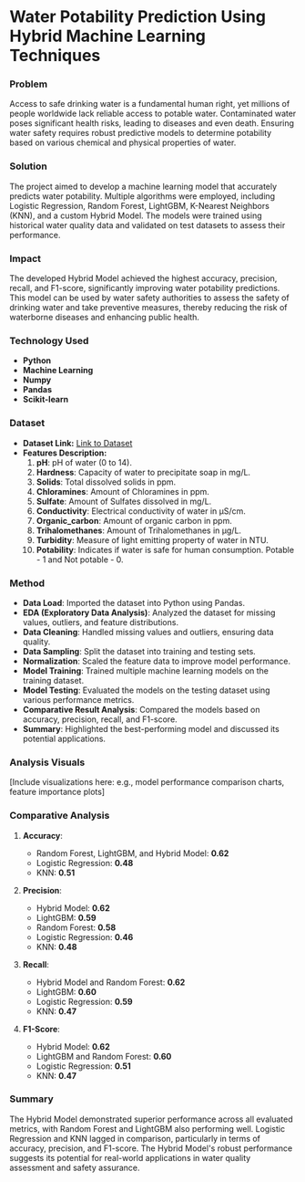 # Water Potability Prediction Using Hybrid Machine Learning Techniques

### **Problem**
Access to safe drinking water is a fundamental human right, yet millions of people worldwide lack reliable access to potable water. Contaminated water poses significant health risks, leading to diseases and even death. Ensuring water safety requires robust predictive models to determine potability based on various chemical and physical properties of water. 

### **Solution**
The project aimed to develop a machine learning model that accurately predicts water potability. Multiple algorithms were employed, including Logistic Regression, Random Forest, LightGBM, K-Nearest Neighbors (KNN), and a custom Hybrid Model. The models were trained using historical water quality data and validated on test datasets to assess their performance.

### **Impact**
The developed Hybrid Model achieved the highest accuracy, precision, recall, and F1-score, significantly improving water potability predictions. This model can be used by water safety authorities to assess the safety of drinking water and take preventive measures, thereby reducing the risk of waterborne diseases and enhancing public health.

### **Technology Used**
- **Python**
- **Machine Learning**
- **Numpy**
- **Pandas**
- **Scikit-learn**

### **Dataset**
- **Dataset Link:** [Link to Dataset](#)
- **Features Description:**
  1. **pH**: pH of water (0 to 14).
  2. **Hardness**: Capacity of water to precipitate soap in mg/L.
  3. **Solids**: Total dissolved solids in ppm.
  4. **Chloramines**: Amount of Chloramines in ppm.
  5. **Sulfate**: Amount of Sulfates dissolved in mg/L.
  6. **Conductivity**: Electrical conductivity of water in μS/cm.
  7. **Organic_carbon**: Amount of organic carbon in ppm.
  8. **Trihalomethanes**: Amount of Trihalomethanes in μg/L.
  9. **Turbidity**: Measure of light emitting property of water in NTU.
  10. **Potability**: Indicates if water is safe for human consumption. Potable - 1 and Not potable - 0.

### **Method**
- **Data Load**: Imported the dataset into Python using Pandas.
- **EDA (Exploratory Data Analysis)**: Analyzed the dataset for missing values, outliers, and feature distributions.
- **Data Cleaning**: Handled missing values and outliers, ensuring data quality.
- **Data Sampling**: Split the dataset into training and testing sets.
- **Normalization**: Scaled the feature data to improve model performance.
- **Model Training**: Trained multiple machine learning models on the training dataset.
- **Model Testing**: Evaluated the models on the testing dataset using various performance metrics.
- **Comparative Result Analysis**: Compared the models based on accuracy, precision, recall, and F1-score.
- **Summary**: Highlighted the best-performing model and discussed its potential applications.

### **Analysis Visuals**
[Include visualizations here: e.g., model performance comparison charts, feature importance plots]

### **Comparative Analysis**
1. **Accuracy**:
   - Random Forest, LightGBM, and Hybrid Model: **0.62**
   - Logistic Regression: **0.48**
   - KNN: **0.51**

2. **Precision**:
   - Hybrid Model: **0.62**
   - LightGBM: **0.59**
   - Random Forest: **0.58**
   - Logistic Regression: **0.46**
   - KNN: **0.48**

3. **Recall**:
   - Hybrid Model and Random Forest: **0.62**
   - LightGBM: **0.60**
   - Logistic Regression: **0.59**
   - KNN: **0.47**

4. **F1-Score**:
   - Hybrid Model: **0.62**
   - LightGBM and Random Forest: **0.60**
   - Logistic Regression: **0.51**
   - KNN: **0.47**

### **Summary**
The Hybrid Model demonstrated superior performance across all evaluated metrics, with Random Forest and LightGBM also performing well. Logistic Regression and KNN lagged in comparison, particularly in terms of accuracy, precision, and F1-score. The Hybrid Model's robust performance suggests its potential for real-world applications in water quality assessment and safety assurance.

